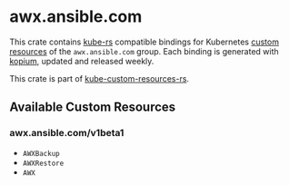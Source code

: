 <!--
SPDX-FileCopyrightText: The kube-custom-resources-rs Authors
SPDX-License-Identifier: 0BSD
 -->

# awx.ansible.com

This crate contains [kube-rs](https://kube.rs/) compatible bindings for Kubernetes [custom resources](https://kubernetes.io/docs/tasks/extend-kubernetes/custom-resources/custom-resource-definitions/) of the `awx.ansible.com` group. Each binding is generated with [kopium](https://github.com/kube-rs/kopium), updated and released weekly.

This crate is part of [kube-custom-resources-rs](https://github.com/metio/kube-custom-resources-rs).

## Available Custom Resources

### awx.ansible.com/v1beta1
- `AWXBackup`
- `AWXRestore`
- `AWX`
